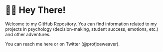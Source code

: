 # 👋🏻 Hey There!

Welcome to my GItHub Repository. You can find information related to my projects in psychology (decision-making, student success, emotions, etc.) and other adventures.

You can reach me here or on Twitter (@profjoeweaver).
